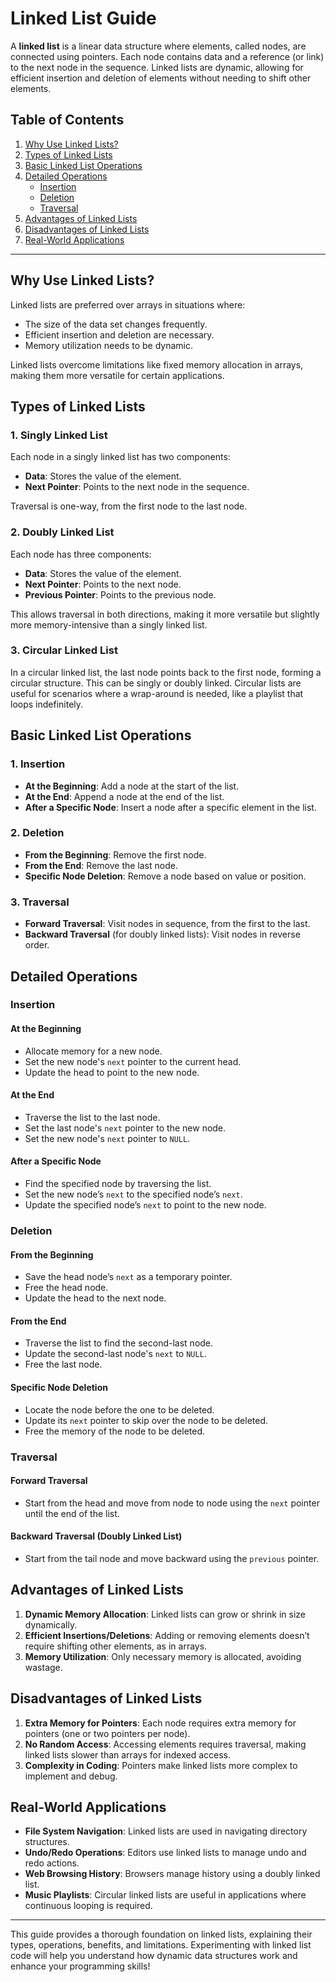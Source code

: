 # Linked List Guide

A **linked list** is a linear data structure where elements, called nodes, are connected using pointers. Each node contains data and a reference (or link) to the next node in the sequence. Linked lists are dynamic, allowing for efficient insertion and deletion of elements without needing to shift other elements.

## Table of Contents
1. [Why Use Linked Lists?](#why-use-linked-lists)
2. [Types of Linked Lists](#types-of-linked-lists)
3. [Basic Linked List Operations](#basic-linked-list-operations)
4. [Detailed Operations](#detailed-operations)
   - [Insertion](#insertion)
   - [Deletion](#deletion)
   - [Traversal](#traversal)
5. [Advantages of Linked Lists](#advantages-of-linked-lists)
6. [Disadvantages of Linked Lists](#disadvantages-of-linked-lists)
7. [Real-World Applications](#real-world-applications)

---

## Why Use Linked Lists?

Linked lists are preferred over arrays in situations where:
- The size of the data set changes frequently.
- Efficient insertion and deletion are necessary.
- Memory utilization needs to be dynamic.

Linked lists overcome limitations like fixed memory allocation in arrays, making them more versatile for certain applications.

## Types of Linked Lists

### 1. Singly Linked List
Each node in a singly linked list has two components:
   - **Data**: Stores the value of the element.
   - **Next Pointer**: Points to the next node in the sequence.
   
Traversal is one-way, from the first node to the last node.

### 2. Doubly Linked List
Each node has three components:
   - **Data**: Stores the value of the element.
   - **Next Pointer**: Points to the next node.
   - **Previous Pointer**: Points to the previous node.

This allows traversal in both directions, making it more versatile but slightly more memory-intensive than a singly linked list.

### 3. Circular Linked List
In a circular linked list, the last node points back to the first node, forming a circular structure. This can be singly or doubly linked. Circular lists are useful for scenarios where a wrap-around is needed, like a playlist that loops indefinitely.

## Basic Linked List Operations

### 1. Insertion
   - **At the Beginning**: Add a node at the start of the list.
   - **At the End**: Append a node at the end of the list.
   - **After a Specific Node**: Insert a node after a specific element in the list.

### 2. Deletion
   - **From the Beginning**: Remove the first node.
   - **From the End**: Remove the last node.
   - **Specific Node Deletion**: Remove a node based on value or position.

### 3. Traversal
   - **Forward Traversal**: Visit nodes in sequence, from the first to the last.
   - **Backward Traversal** (for doubly linked lists): Visit nodes in reverse order.

## Detailed Operations

### Insertion
#### At the Beginning
   - Allocate memory for a new node.
   - Set the new node's `next` pointer to the current head.
   - Update the head to point to the new node.

#### At the End
   - Traverse the list to the last node.
   - Set the last node's `next` pointer to the new node.
   - Set the new node's `next` pointer to `NULL`.

#### After a Specific Node
   - Find the specified node by traversing the list.
   - Set the new node’s `next` to the specified node’s `next`.
   - Update the specified node’s `next` to point to the new node.

### Deletion
#### From the Beginning
   - Save the head node’s `next` as a temporary pointer.
   - Free the head node.
   - Update the head to the next node.

#### From the End
   - Traverse the list to find the second-last node.
   - Update the second-last node's `next` to `NULL`.
   - Free the last node.

#### Specific Node Deletion
   - Locate the node before the one to be deleted.
   - Update its `next` pointer to skip over the node to be deleted.
   - Free the memory of the node to be deleted.

### Traversal
#### Forward Traversal
   - Start from the head and move from node to node using the `next` pointer until the end of the list.

#### Backward Traversal (Doubly Linked List)
   - Start from the tail node and move backward using the `previous` pointer.

## Advantages of Linked Lists

1. **Dynamic Memory Allocation**: Linked lists can grow or shrink in size dynamically.
2. **Efficient Insertions/Deletions**: Adding or removing elements doesn’t require shifting other elements, as in arrays.
3. **Memory Utilization**: Only necessary memory is allocated, avoiding wastage.

## Disadvantages of Linked Lists

1. **Extra Memory for Pointers**: Each node requires extra memory for pointers (one or two pointers per node).
2. **No Random Access**: Accessing elements requires traversal, making linked lists slower than arrays for indexed access.
3. **Complexity in Coding**: Pointers make linked lists more complex to implement and debug.

## Real-World Applications

- **File System Navigation**: Linked lists are used in navigating directory structures.
- **Undo/Redo Operations**: Editors use linked lists to manage undo and redo actions.
- **Web Browsing History**: Browsers manage history using a doubly linked list.
- **Music Playlists**: Circular linked lists are useful in applications where continuous looping is required.

---

This guide provides a thorough foundation on linked lists, explaining their types, operations, benefits, and limitations. Experimenting with linked list code will help you understand how dynamic data structures work and enhance your programming skills!
